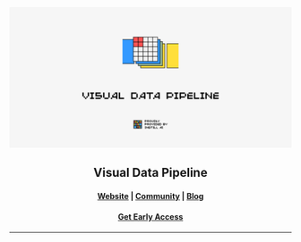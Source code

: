 <p align="center">
  <img src="https://raw.githubusercontent.com/instill-ai/.github/main/img/visual-data-pipeline.png" alt="Instill AI - Where Visual Data Preparation Made for All" />
</p>

<h2 align="center">
    <p>Visual Data Pipeline</p>
</h2>

<h4 align="center">
    <p>
        <a href="https://www.instill.tech">Website</a> |
        <a href="https://discord.gg/sevxWsqpGh">Community</a> |
        <a href="https://blog.instill.tech">Blog</a>
    <p>
</h4>

<h4 align="center">
    <p>
        <a href="https://www.instill.tech/get-access"><strong>Get Early Access</strong></a>
    <p>
</h4>

---
